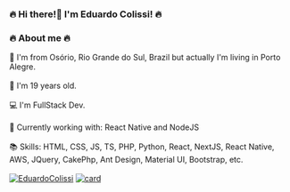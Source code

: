 ### 🔥 Hi there!👋 I'm Eduardo Colissi! 🔥

### 🔥 About me 🔥
📍 I'm from Osório, Rio Grande do Sul, Brazil but actually I'm living in Porto Alegre. <br />
<br />
📆 I'm 19 years old. <br />
<br />
💻 I'm FullStack Dev. <br />
<br />
💾 Currently working with: React Native and NodeJS <br />
<br />
📚 Skills: HTML, CSS, JS, TS, PHP, Python, React, NextJS, React Native, AWS, JQuery, CakePhp, Ant Design, Material UI, Bootstrap, etc.  <br />
<br />
[![EduardoColissi](https://github-readme-stats.vercel.app/api/top-langs/?username=EduardoColissi&hide=html&layout=compact=true&theme=merko)](https://github.com/anuraghazra/github-readme-stats)
[![card](https://github-readme-stats.vercel.app/api?username=EduardoColissi&theme=merko&show_icons=true)](https://github.com/anuraghazra/github-readme-stats) 
